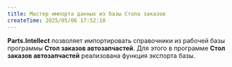 ```yaml
---
title: Мастер импорта данных из базы Стола заказов
createTime: 2025/05/06 17:52:10
---
```

**Parts.Intellect** позволяет импортировать справочники из рабочей базы программы **Стол заказов автозапчастей**. Для этого в программе **Стол заказов автозапчастей** реализована функция экспорта базы.



